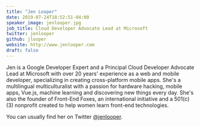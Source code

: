 ```yaml
---
title: "Jen Looper"
date: 2019-07-24T18:52:51-04:00
speaker_image: jenlooper.jpg
job_title: Cloud Developer Advocate Lead at Microsoft
twitter: jenlooper
github: jlooper
website: http://www.jenlooper.com
draft: false
---
```


Jen is a Google Developer Expert and a Principal Cloud Developer Advocate Lead at Microsoft with over 20 years' experience as a web and mobile developer, specializing in creating cross-platform mobile apps. She's a multilingual multiculturalist with a passion for hardware hacking, mobile apps, Vue.js, machine learning and discovering new things every day. She's also the founder of Front-End Foxes, an international initiative and a 501(c)(3) nonprofit created to help women learn front-end technologies.

You can usually find her on Twitter [@jenlooper](https://twitter.com/jenlooper).
